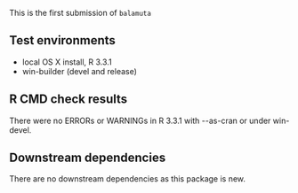 This is the first submission of `balamuta` 

## Test environments
* local OS X install, R 3.3.1
* win-builder (devel and release)

## R CMD check results

There were no ERRORs or WARNINGs in R 3.3.1 with --as-cran or under win-devel.

## Downstream dependencies

There are no downstream dependencies as this package is new.